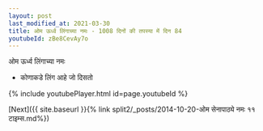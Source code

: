 ```yaml
---
layout: post
last_modified_at: 2021-03-30
title: ओम ऊर्ध्व लिंगाच्या नमः - 1008 दिनों की तपस्या में दिन 84
youtubeId: zBe8CevAy7o
---
```

 
 
 ओम ऊर्ध्व लिंगाच्या नमः  
 
 -  कोणाकडे लिंग आहे जो दिसतो 
 
  
 
  
 
 
 
 
 
 


{% include youtubePlayer.html id=page.youtubeId %}
 
[Next]({{ site.baseurl }}{% link  split2/_posts/2014-10-20-ओम सेनापाठ्ये नमः ११ टाइम्स.md%})
 
